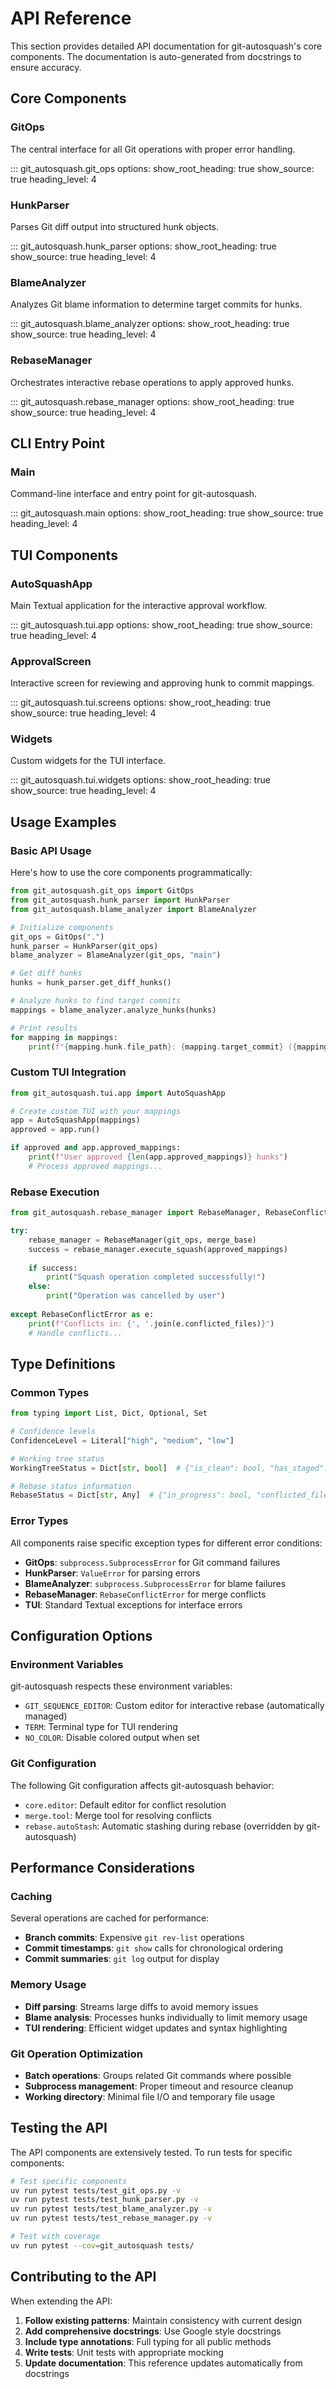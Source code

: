 # API Reference

This section provides detailed API documentation for git-autosquash's core components. The documentation is auto-generated from docstrings to ensure accuracy.

## Core Components

### GitOps

The central interface for all Git operations with proper error handling.

::: git_autosquash.git_ops
    options:
      show_root_heading: true
      show_source: true
      heading_level: 4

### HunkParser

Parses Git diff output into structured hunk objects.

::: git_autosquash.hunk_parser
    options:
      show_root_heading: true
      show_source: true
      heading_level: 4

### BlameAnalyzer

Analyzes Git blame information to determine target commits for hunks.

::: git_autosquash.blame_analyzer
    options:
      show_root_heading: true
      show_source: true
      heading_level: 4

### RebaseManager

Orchestrates interactive rebase operations to apply approved hunks.

::: git_autosquash.rebase_manager
    options:
      show_root_heading: true
      show_source: true
      heading_level: 4

## CLI Entry Point

### Main

Command-line interface and entry point for git-autosquash.

::: git_autosquash.main
    options:
      show_root_heading: true
      show_source: true
      heading_level: 4

## TUI Components

### AutoSquashApp

Main Textual application for the interactive approval workflow.

::: git_autosquash.tui.app
    options:
      show_root_heading: true
      show_source: true
      heading_level: 4

### ApprovalScreen

Interactive screen for reviewing and approving hunk to commit mappings.

::: git_autosquash.tui.screens
    options:
      show_root_heading: true
      show_source: true
      heading_level: 4

### Widgets

Custom widgets for the TUI interface.

::: git_autosquash.tui.widgets
    options:
      show_root_heading: true
      show_source: true
      heading_level: 4

## Usage Examples

### Basic API Usage

Here's how to use the core components programmatically:

```python
from git_autosquash.git_ops import GitOps
from git_autosquash.hunk_parser import HunkParser
from git_autosquash.blame_analyzer import BlameAnalyzer

# Initialize components
git_ops = GitOps(".")
hunk_parser = HunkParser(git_ops)
blame_analyzer = BlameAnalyzer(git_ops, "main")

# Get diff hunks
hunks = hunk_parser.get_diff_hunks()

# Analyze hunks to find target commits
mappings = blame_analyzer.analyze_hunks(hunks)

# Print results
for mapping in mappings:
    print(f"{mapping.hunk.file_path}: {mapping.target_commit} ({mapping.confidence})")
```

### Custom TUI Integration

```python
from git_autosquash.tui.app import AutoSquashApp

# Create custom TUI with your mappings
app = AutoSquashApp(mappings)
approved = app.run()

if approved and app.approved_mappings:
    print(f"User approved {len(app.approved_mappings)} hunks")
    # Process approved mappings...
```

### Rebase Execution

```python
from git_autosquash.rebase_manager import RebaseManager, RebaseConflictError

try:
    rebase_manager = RebaseManager(git_ops, merge_base)
    success = rebase_manager.execute_squash(approved_mappings)
    
    if success:
        print("Squash operation completed successfully!")
    else:
        print("Operation was cancelled by user")
        
except RebaseConflictError as e:
    print(f"Conflicts in: {', '.join(e.conflicted_files)}")
    # Handle conflicts...
```

## Type Definitions

### Common Types

```python
from typing import List, Dict, Optional, Set

# Confidence levels
ConfidenceLevel = Literal["high", "medium", "low"]

# Working tree status
WorkingTreeStatus = Dict[str, bool]  # {"is_clean": bool, "has_staged": bool, "has_unstaged": bool}

# Rebase status information
RebaseStatus = Dict[str, Any]  # {"in_progress": bool, "conflicted_files": List[str], ...}
```

### Error Types

All components raise specific exception types for different error conditions:

- **GitOps**: `subprocess.SubprocessError` for Git command failures
- **HunkParser**: `ValueError` for parsing errors
- **BlameAnalyzer**: `subprocess.SubprocessError` for blame failures  
- **RebaseManager**: `RebaseConflictError` for merge conflicts
- **TUI**: Standard Textual exceptions for interface errors

## Configuration Options

### Environment Variables

git-autosquash respects these environment variables:

- `GIT_SEQUENCE_EDITOR`: Custom editor for interactive rebase (automatically managed)
- `TERM`: Terminal type for TUI rendering
- `NO_COLOR`: Disable colored output when set

### Git Configuration

The following Git configuration affects git-autosquash behavior:

- `core.editor`: Default editor for conflict resolution
- `merge.tool`: Merge tool for resolving conflicts
- `rebase.autoStash`: Automatic stashing during rebase (overridden by git-autosquash)

## Performance Considerations

### Caching

Several operations are cached for performance:

- **Branch commits**: Expensive `git rev-list` operations
- **Commit timestamps**: `git show` calls for chronological ordering
- **Commit summaries**: `git log` output for display

### Memory Usage

- **Diff parsing**: Streams large diffs to avoid memory issues
- **Blame analysis**: Processes hunks individually to limit memory usage
- **TUI rendering**: Efficient widget updates and syntax highlighting

### Git Operation Optimization

- **Batch operations**: Groups related Git commands where possible
- **Subprocess management**: Proper timeout and resource cleanup
- **Working directory**: Minimal file I/O and temporary file usage

## Testing the API

The API components are extensively tested. To run tests for specific components:

```bash
# Test specific components
uv run pytest tests/test_git_ops.py -v
uv run pytest tests/test_hunk_parser.py -v
uv run pytest tests/test_blame_analyzer.py -v
uv run pytest tests/test_rebase_manager.py -v

# Test with coverage
uv run pytest --cov=git_autosquash tests/
```

## Contributing to the API

When extending the API:

1. **Follow existing patterns**: Maintain consistency with current design
2. **Add comprehensive docstrings**: Use Google style docstrings
3. **Include type annotations**: Full typing for all public methods
4. **Write tests**: Unit tests with appropriate mocking
5. **Update documentation**: This reference updates automatically from docstrings